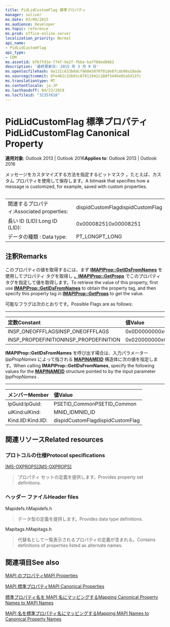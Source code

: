 ```yaml
---
title: PidLidCustomFlag 標準プロパティ
manager: soliver
ms.date: 03/09/2015
ms.audience: Developer
ms.topic: reference
ms.prod: office-online-server
localization_priority: Normal
api_name:
- PidLidCustomFlag
api_type:
- COM
ms.assetid: bfb7fd1e-774f-9a2f-fbbe-ba7f68ed8663
description: '最終更新日: 2015 年 3 月 9 日'
ms.openlocfilehash: 9a131c633b8dcf9b0e5070f01de8fcab90a18ade
ms.sourcegitcommit: 8fe462c32b91c87911942c188f3445e85a54137c
ms.translationtype: MT
ms.contentlocale: ja-JP
ms.lasthandoff: 04/23/2019
ms.locfileid: "32357618"
---
```

# <a name="pidlidcustomflag-canonical-property"></a><span data-ttu-id="63b0b-103">PidLidCustomFlag 標準プロパティ</span><span class="sxs-lookup"><span data-stu-id="63b0b-103">PidLidCustomFlag Canonical Property</span></span>

  
  
<span data-ttu-id="63b0b-104">**適用対象**: Outlook 2013 | Outlook 2016</span><span class="sxs-lookup"><span data-stu-id="63b0b-104">**Applies to**: Outlook 2013 | Outlook 2016</span></span> 
  
<span data-ttu-id="63b0b-105">メッセージをカスタマイズする方法を指定するビットマスク 。たとえば、カスタム プロパティを使用して保存します。</span><span class="sxs-lookup"><span data-stu-id="63b0b-105">A bitmask that specifies how a message is customized, for example, saved with custom properties.</span></span>
  
## 

|||
|:-----|:-----|
|<span data-ttu-id="63b0b-106">関連するプロパティ:</span><span class="sxs-lookup"><span data-stu-id="63b0b-106">Associated properties:</span></span>  <br/> |<span data-ttu-id="63b0b-107">dispidCustomFlag</span><span class="sxs-lookup"><span data-stu-id="63b0b-107">dispidCustomFlag</span></span>  <br/> |
|<span data-ttu-id="63b0b-108">長い ID (LID):</span><span class="sxs-lookup"><span data-stu-id="63b0b-108">Long ID (LID):</span></span>  <br/> |<span data-ttu-id="63b0b-109">0x00008251</span><span class="sxs-lookup"><span data-stu-id="63b0b-109">0x00008251</span></span>  <br/> |
|<span data-ttu-id="63b0b-110">データの種類 : </span><span class="sxs-lookup"><span data-stu-id="63b0b-110">Data type:</span></span>  <br/> |<span data-ttu-id="63b0b-111">PT_LONG</span><span class="sxs-lookup"><span data-stu-id="63b0b-111">PT_LONG</span></span>  <br/> |
   
## <a name="remarks"></a><span data-ttu-id="63b0b-112">注釈</span><span class="sxs-lookup"><span data-stu-id="63b0b-112">Remarks</span></span>

<span data-ttu-id="63b0b-113">このプロパティの値を取得するには、まず **[IMAPIProp::GetIDsFromNames](imapiprop-getidsfromnames.md)** を使用してプロパティ タグを取得し **[、IMAPIProp::GetProps](imapiprop-getprops.md)** でこのプロパティ タグを指定して値を取得します。</span><span class="sxs-lookup"><span data-stu-id="63b0b-113">To retrieve the value of this property, first use **[IMAPIProp::GetIDsFromNames](imapiprop-getidsfromnames.md)** to obtain the property tag, and then specify this property tag in **[IMAPIProp::GetProps](imapiprop-getprops.md)** to get the value.</span></span> 
  
<span data-ttu-id="63b0b-114">可能なフラグは次のとおりです。</span><span class="sxs-lookup"><span data-stu-id="63b0b-114">Possible Flags are as follows:</span></span>
  
****

|<span data-ttu-id="63b0b-115">**定数**</span><span class="sxs-lookup"><span data-stu-id="63b0b-115">**Constant**</span></span>|<span data-ttu-id="63b0b-116">**値**</span><span class="sxs-lookup"><span data-stu-id="63b0b-116">**Value**</span></span>|
|:-----|:-----|
|<span data-ttu-id="63b0b-117">INSP_ONEOFFFLAGS</span><span class="sxs-lookup"><span data-stu-id="63b0b-117">INSP_ONEOFFFLAGS</span></span>  <br/> |<span data-ttu-id="63b0b-118">0x0D000000</span><span class="sxs-lookup"><span data-stu-id="63b0b-118">0x0D000000</span></span>  <br/> |
|<span data-ttu-id="63b0b-119">INSP_PROPDEFINITION</span><span class="sxs-lookup"><span data-stu-id="63b0b-119">INSP_PROPDEFINITION</span></span>  <br/> |<span data-ttu-id="63b0b-120">0x02000000</span><span class="sxs-lookup"><span data-stu-id="63b0b-120">0x02000000</span></span>  <br/> |
   
<span data-ttu-id="63b0b-121">**IMAPIProp::GetIDsFromNames** を呼び出す場合は、入力パラメーター *lppPropNames* によって指される **[MAPINAMEID](mapinameid.md)** 構造体に次の値を指定します。</span><span class="sxs-lookup"><span data-stu-id="63b0b-121">When calling **IMAPIProp::GetIDsFromNames**, specify the following values for the **[MAPINAMEID](mapinameid.md)** structure pointed to by the input parameter  *lppPropNames*  .</span></span> 
  
****

|<span data-ttu-id="63b0b-122">**メンバー**</span><span class="sxs-lookup"><span data-stu-id="63b0b-122">**Member**</span></span>|<span data-ttu-id="63b0b-123">**値**</span><span class="sxs-lookup"><span data-stu-id="63b0b-123">**Value**</span></span>|
|:-----|:-----|
|<span data-ttu-id="63b0b-124">lpGuid:</span><span class="sxs-lookup"><span data-stu-id="63b0b-124">lpGuid:</span></span>  <br/> |<span data-ttu-id="63b0b-125">PSETID_Common</span><span class="sxs-lookup"><span data-stu-id="63b0b-125">PSETID_Common</span></span>  <br/> |
|<span data-ttu-id="63b0b-126">ulKind:</span><span class="sxs-lookup"><span data-stu-id="63b0b-126">ulKind:</span></span>  <br/> |<span data-ttu-id="63b0b-127">MNID_ID</span><span class="sxs-lookup"><span data-stu-id="63b0b-127">MNID_ID</span></span>  <br/> |
|<span data-ttu-id="63b0b-128">Kind.lID:</span><span class="sxs-lookup"><span data-stu-id="63b0b-128">Kind.lID:</span></span>  <br/> |<span data-ttu-id="63b0b-129">dispidCustomFlag</span><span class="sxs-lookup"><span data-stu-id="63b0b-129">dispidCustomFlag</span></span>  <br/> |
   
## <a name="related-resources"></a><span data-ttu-id="63b0b-130">関連リソース</span><span class="sxs-lookup"><span data-stu-id="63b0b-130">Related resources</span></span>

### <a name="protocol-specifications"></a><span data-ttu-id="63b0b-131">プロトコルの仕様</span><span class="sxs-lookup"><span data-stu-id="63b0b-131">Protocol specifications</span></span>

<span data-ttu-id="63b0b-132">[[MS-OXPROPS]](https://msdn.microsoft.com/library/f6ab1613-aefe-447d-a49c-18217230b148%28Office.15%29.aspx)</span><span class="sxs-lookup"><span data-stu-id="63b0b-132">[[MS-OXPROPS]](https://msdn.microsoft.com/library/f6ab1613-aefe-447d-a49c-18217230b148%28Office.15%29.aspx)</span></span>
  
> <span data-ttu-id="63b0b-133">プロパティ セットの定義を提供します。</span><span class="sxs-lookup"><span data-stu-id="63b0b-133">Provides property set definitions.</span></span>
    
### <a name="header-files"></a><span data-ttu-id="63b0b-134">ヘッダー ファイル</span><span class="sxs-lookup"><span data-stu-id="63b0b-134">Header files</span></span>

<span data-ttu-id="63b0b-135">Mapidefs.h</span><span class="sxs-lookup"><span data-stu-id="63b0b-135">Mapidefs.h</span></span>
  
> <span data-ttu-id="63b0b-136">データ型の定義を提供します。</span><span class="sxs-lookup"><span data-stu-id="63b0b-136">Provides data type definitions.</span></span>
    
<span data-ttu-id="63b0b-137">Mapitags.h</span><span class="sxs-lookup"><span data-stu-id="63b0b-137">Mapitags.h</span></span>
  
> <span data-ttu-id="63b0b-138">代替名として一覧表示されるプロパティの定義が含まれる。</span><span class="sxs-lookup"><span data-stu-id="63b0b-138">Contains definitions of properties listed as alternate names.</span></span>
    
## <a name="see-also"></a><span data-ttu-id="63b0b-139">関連項目</span><span class="sxs-lookup"><span data-stu-id="63b0b-139">See also</span></span>



[<span data-ttu-id="63b0b-140">MAPI のプロパティ</span><span class="sxs-lookup"><span data-stu-id="63b0b-140">MAPI Properties</span></span>](mapi-properties.md)
  
[<span data-ttu-id="63b0b-141">MAPI 標準プロパティ</span><span class="sxs-lookup"><span data-stu-id="63b0b-141">MAPI Canonical Properties</span></span>](mapi-canonical-properties.md)
  
[<span data-ttu-id="63b0b-142">標準プロパティ名を MAPI 名にマッピングする</span><span class="sxs-lookup"><span data-stu-id="63b0b-142">Mapping Canonical Property Names to MAPI Names</span></span>](mapping-canonical-property-names-to-mapi-names.md)
  
[<span data-ttu-id="63b0b-143">MAPI 名を標準プロパティ名にマッピングする</span><span class="sxs-lookup"><span data-stu-id="63b0b-143">Mapping MAPI Names to Canonical Property Names</span></span>](mapping-mapi-names-to-canonical-property-names.md)


